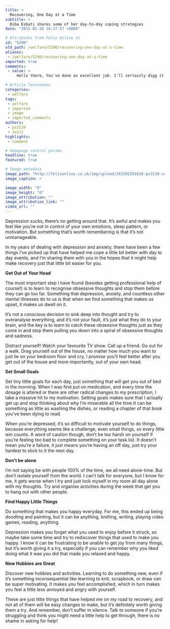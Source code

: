 ```yaml
---
title: >
  Recovering, One Day at a Time
subtitle: >
  Diba Esbati shares some of her day-to-day coping strategies
date: "2015-02-20 16:37:57 +0000"

# Attributes from Felix Online V1
id: "5290"
old_path: /welfare/5290/recovering-one-day-at-a-time
aliases:
 - /welfare/5290/recovering-one-day-at-a-time
imported: true
comments:
 - value: >
     Hello there, You've done an excellent job. I'll certainly digg it and personally suggest to my friends. I am sure they wil be benefited from this website. <br>canada goose jassen origineel http://www.webenco.nl/?nl-canada-goose-jassen-origineel-6396.html,Hello, i think that i saw you visited my site thus i came to “return the favor”.I am attempting to find things to improve my website!I suppose its ok to use a few of your ideas!! <br>ugg baratas verdaderas http://www.politica2cero.es/?es-ugg-baratas-verdaderas-535.html,Keep up the great work and generating the crowd!| <br>nba 2k16 mt generator http://www.macintosh-user.com/t1965f69-What-They-Informed-You-About-nba-k-mt-cheap.html#msg2368,You've got good thing in this case.| <br>nba 2k16 mt free http://maddenmobilecoinstrading.blog.com/2016/04/13/play-madden-mobile-game/,I treasure the info on your web site. Thank you so much!. <br>NBA 2K17 MT http://webapro.org/classifieds/112/227/nba-2k17-vc-contemplating-which,Maintain the excellent work !! Lovin' it! <br>madden 17 coin

# Article Taxonomies
categories:
 - welfare
tags:
 - welfare
 - imported
 - image
 - imported_comments
authors:
 - ps3110
 - ze111
highlights:
 - comment

# Homepage control params
headline: true
featured: true

# Image metadata
image_path: "http://felixonline.co.uk/img/upload/201502201638-ps3110-screen-shot-2015-02-20-at-16.37.06.png"
image_caption: >

image_width: "0"
image_height: "0"
image_attribution: ""
image_attribution_link: ""
video_url: ""
---
```


Depression sucks, there’s no getting around that. It’s awful and makes you feel like you’re not in control of your own emotions, sleep pattern, or motivation. But something that’s worth remembering is that it’s not unmanageable.

In my years of dealing with depression and anxiety, there have been a few things I’ve picked up that have helped me cope a little bit better with day to day events, and I’m sharing them with you in the hopes that it might help make recovery just that little bit easier for you.

__Get Out of Your Head__

The most important step I have found (besides getting professional help of course!) is to learn to recognise obsessive thoughts and stop them before they can go too far. Something that depression, anxiety, and countless other mental illnesses do to us is that when we find something that makes us upset, it makes us dwell on it.

It’s not a conscious decision to sink deep into thought and try to overanalyse everything, and it’s not your fault, it’s just what they do to your brain, and the key is to learn to catch these obsessive thoughts just as they come in and stop them pulling you down into a spiral of obsessive thoughts and sadness.

Distract yourself! Watch your favourite TV show. Call up a friend. Go out for a walk. Drag yourself out of the house, no matter how much you want to just lie on your bedroom floor and cry, I promise you’ll feel better after you get out of the house and more importantly, out of your own head.

__Set Small Goals__

Set tiny little goals for each day, just something that will get you out of bed in the morning. When I was first put on medication, and every time the dosage is altered or there are other radical changes to my prescription, I take a massive hit to my motivation. Setting goals makes sure that I actually get up and stop thinking about why I’m miserable all the time.It can be something as little as washing the dishes, or reading a chapter of that book you’ve been dying to read.

When you’re depressed, it’s so difficult to motivate yourself to do things, because everything seems like a challenge, even small things, so every little win counts. A word of caution though, don’t be too harsh on yourself if you’re feeling too bad to complete something on your task list. It doesn’t mean you’re a failure, it just means you’re having an off day, just try your hardest to stick to it the next day.

__Don’t be alone__

I’m not saying be with people 100% of the time, we all need alone-time. But don’t isolate yourself from the world. I can’t talk for everyone, but I know for me, it gets worse when I try and just lock myself in my room all day alone with my thoughts. Try and organise activities during the week that get you to hang out with other people.

__Find Happy Little Things__

Do something that makes you happy everyday. For me, this ended up being doodling and painting, but it can be anything, knitting, writing, playing video games, reading, anything.

Depression makes you forget what you used to enjoy before it struck, so maybe take some time and try to rediscover things that used to make you happy. I know it can be frustrating to be unable to get joy from many things, but it’s worth giving it a try, especially if you can remember why you liked doing what it was you did that made you relaxed and happy.

__New Hobbies are Great__

Discover new hobbies and activities. Learning to do something new, even if it’s something inconsequential like learning to knit, scrapbook, or draw can be super motivating. It makes you feel accomplished, which in turn makes you feel a little less annoyed and angry with yourself.

These are just little things that have helped me on my road to recovery, and not all of them will be easy changes to make, but it’s definitely worth giving them a try. And remember, don’t suffer in silence. Talk to someone if you’re struggling and think you might need a little help to get through, there is no shame in asking for help!
